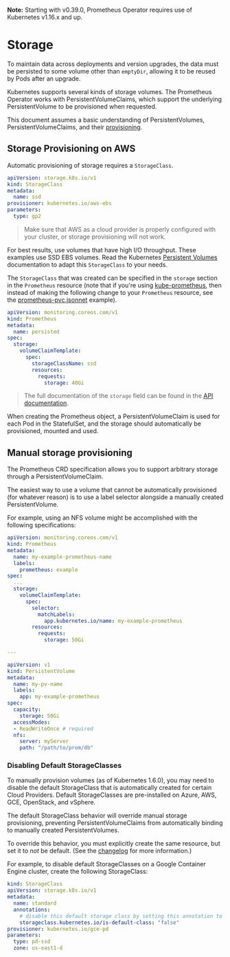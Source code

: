 <br>
<div class="alert alert-info" role="alert">
    <i class="fa fa-exclamation-triangle"></i><b> Note:</b> Starting with v0.39.0, Prometheus Operator requires use of Kubernetes v1.16.x and up.
</div>

# Storage

To maintain data across deployments and version upgrades, the data must be persisted to some volume other than `emptyDir`, allowing it to be reused by Pods after an upgrade.

Kubernetes supports several kinds of storage volumes. The Prometheus Operator works with PersistentVolumeClaims, which support the underlying PersistentVolume to be provisioned when requested.

This document assumes a basic understanding of PersistentVolumes, PersistentVolumeClaims, and their [provisioning](https://kubernetes.io/docs/user-guide/persistent-volumes/#provisioning).

## Storage Provisioning on AWS

Automatic provisioning of storage requires a `StorageClass`.

```yaml mdox-exec="cat example/storage/storageclass.yaml"
apiVersion: storage.k8s.io/v1
kind: StorageClass
metadata:
  name: ssd
provisioner: kubernetes.io/aws-ebs
parameters:
  type: gp2
```

> Make sure that AWS as a cloud provider is properly configured with your cluster, or storage provisioning will not work.

For best results, use volumes that have high I/O throughput. These examples use SSD EBS volumes. Read the Kubernetes [Persistent Volumes](https://kubernetes.io/docs/user-guide/persistent-volumes/#aws) documentation to adapt this `StorageClass` to your needs.

The `StorageClass` that was created can be specified in the `storage` section in the `Prometheus` resource (note that if you're using [kube-prometheus](https://github.com/prometheus-operator/kube-prometheus), then instead of making the following change to your `Prometheus` resource, see the [prometheus-pvc.jsonnet](https://github.com/prometheus-operator/kube-prometheus/blob/main/examples/prometheus-pvc.jsonnet) example).

```yaml mdox-exec="cat example/storage/persisted-prometheus.yaml"
apiVersion: monitoring.coreos.com/v1
kind: Prometheus
metadata:
  name: persisted
spec:
  storage:
    volumeClaimTemplate:
      spec:
        storageClassName: ssd
        resources:
          requests:
            storage: 40Gi
```

> The full documentation of the `storage` field can be found in the [API documentation](../api.md#monitoring.coreos.com/v1.StorageSpec).

When creating the Prometheus object, a PersistentVolumeClaim is used for each Pod in the StatefulSet, and the storage should automatically be provisioned, mounted and used.

## Manual storage provisioning

The Prometheus CRD specification allows you to support arbitrary storage through a PersistentVolumeClaim.

The easiest way to use a volume that cannot be automatically provisioned (for whatever reason) is to use a label selector alongside a manually created PersistentVolume.

For example, using an NFS volume might be accomplished with the following specifications:

```yaml
apiVersion: monitoring.coreos.com/v1
kind: Prometheus
metadata:
  name: my-example-prometheus-name
  labels:
    prometheus: example
spec:
  ...
  storage:
    volumeClaimTemplate:
      spec:
        selector:
          matchLabels:
            app.kubernetes.io/name: my-example-prometheus
        resources:
          requests:
            storage: 50Gi

---

apiVersion: v1
kind: PersistentVolume
metadata:
  name: my-pv-name
  labels:
    app: my-example-prometheus
spec:
  capacity:
    storage: 50Gi
  accessModes:
  - ReadWriteOnce # required
  nfs:
    server: myServer
    path: "/path/to/prom/db"
```

### Disabling Default StorageClasses

To manually provision volumes (as of Kubernetes 1.6.0), you may need to disable the default StorageClass that is automatically created for certain Cloud Providers. Default StorageClasses are pre-installed on Azure, AWS, GCE, OpenStack, and vSphere.

The default StorageClass behavior will override manual storage provisioning, preventing PersistentVolumeClaims from automatically binding to manually created PersistentVolumes.

To override this behavior, you must explicitly create the same resource, but set it to *not* be default. (See the [changelog](https://github.com/kubernetes/kubernetes/blob/master/CHANGELOG/CHANGELOG-1.6.md#volumes) for more information.)

For example, to disable default StorageClasses on a Google Container Engine cluster, create the following StorageClass:

```yaml
kind: StorageClass
apiVersion: storage.k8s.io/v1
metadata:
  name: standard
  annotations:
    # disable this default storage class by setting this annotation to false.
    storageclass.kubernetes.io/is-default-class: "false"
provisioner: kubernetes.io/gce-pd
parameters:
  type: pd-ssd
  zone: us-east1-d
```
